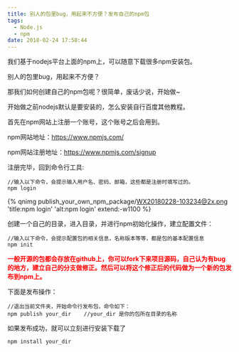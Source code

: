 ```yaml
---
title: 别人的包里bug，用起来不方便？发布自己的npm包
tags:
  - Node.js
  - npm
date: 2018-02-24 17:58:44
---
```

我们基于nodejs平台上面的npm上，可以随意下载很多npm安装包。

别人的包里bug，用起来不方便？

那我们如何创建自己的npm包呢？很简单，废话少说，开始做~

开始做之前nodejs默认是要安装的，怎么安装自行百度其他教程。

首先在npm网站上注册一个账号，这个账号之后会用到。

npm网站地址：https://www.npmjs.com/

npm网站注册地址：https://www.npmjs.com/signup

注册完毕，回到命令行工具:

``` 
//输入以下命令，会提示输入用户名、密码、邮箱，这些都是注册时填写过的。
npm login
```
{% qnimg publish_your_own_npm_package/WX20180228-103234@2x.png 'title:npm login' 'alt:npm login' extend:-w1100 %}

创建一个自己的目录，进入目录，并进行npm初始化操作，建立配置文件：

```
//输入以下命令，会提示配置包的相关信息，名称版本等等，都是包的基本配置信息
npm init
```

<font color="red">**一般开源的包都会存放在github上，你可以fork下来项目源码，自己认为有bug的地方，建立自己的分支做修正。然后可以将这个修正后的代码做为一个新的包发布到npm上。**  </font>

下面是发布操作：

```
//退出当前文件夹，开始命令行发布包，命令如下：
npm publish your_dir    //your_dir 是你的包所在目录的名称
```
如果发布成功，就可以立刻进行安装下载了
```
npm install your_dir
```